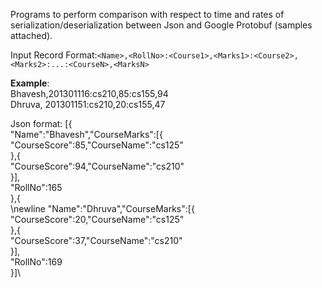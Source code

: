 Programs to perform comparison with respect to time and rates of serialization/deserialization between Json and Google Protobuf (samples attached).  

Input Record Format:```<Name>,<RollNo>:<Course1>,<Marks1>:<Course2>,<Marks2>:...:<CourseN>,<MarksN>```

**Example**:  
Bhavesh,201301116:cs210,85:cs155,94  
Dhruva, 201301151:cs210,20:cs155,47 

Json format:
[{\
        "Name":"Bhavesh","CourseMarks":[{\
                "CourseScore":85,"CourseName":"cs125"\
             },{\
                "CourseScore":94,"CourseName":"cs210"\
             }],\
        "RollNo":165\
},{\
       \newline
        "Name":"Dhruva","CourseMarks":[{\
                "CourseScore":20,"CourseName":"cs125"\
             },{\
                "CourseScore":37,"CourseName":"cs210"\
             }],\
        "RollNo":169\
}]\
